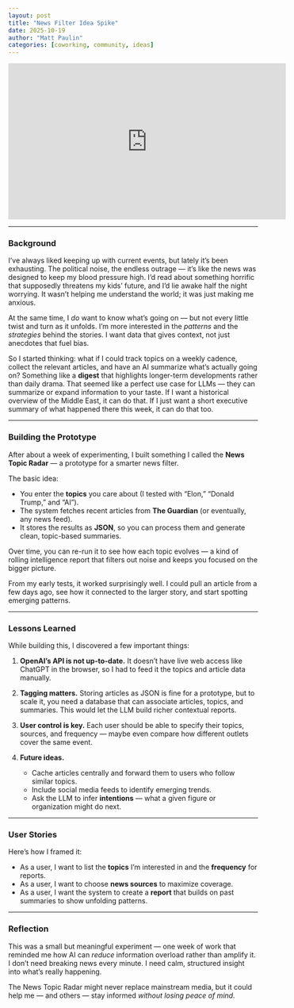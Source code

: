 ```yaml
---
layout: post
title: "News Filter Idea Spike"
date: 2025-10-19
author: "Matt Paulin"
categories: [coworking, community, ideas]
---
```


<iframe width="560" height="315" src="https://youtu.be/Jj_Hfx9Jc8s" title="News Filter Idea Spike on YouTube" frameborder="0" allowfullscreen></iframe>

---

### Background

I’ve always liked keeping up with current events, but lately it’s been exhausting. The political noise, the endless outrage — it’s like the news was designed to keep my blood pressure high. I’d read about something horrific that supposedly threatens my kids’ future, and I’d lie awake half the night worrying. It wasn’t helping me understand the world; it was just making me anxious.

At the same time, I *do* want to know what’s going on — but not every little twist and turn as it unfolds. I’m more interested in the *patterns* and the *strategies* behind the stories. I want data that gives context, not just anecdotes that fuel bias.

So I started thinking: what if I could track topics on a weekly cadence, collect the relevant articles, and have an AI summarize what’s actually going on? Something like a **digest** that highlights longer-term developments rather than daily drama. That seemed like a perfect use case for LLMs — they can summarize or expand information to your taste. If I want a historical overview of the Middle East, it can do that. If I just want a short executive summary of what happened there this week, it can do that too.

---

### Building the Prototype

After about a week of experimenting, I built something I called the **News Topic Radar** — a prototype for a smarter news filter.

The basic idea:
- You enter the **topics** you care about (I tested with “Elon,” “Donald Trump,” and “AI”).
- The system fetches recent articles from **The Guardian** (or eventually, any news feed).
- It stores the results as **JSON**, so you can process them and generate clean, topic-based summaries.

Over time, you can re-run it to see how each topic evolves — a kind of rolling intelligence report that filters out noise and keeps you focused on the bigger picture.

From my early tests, it worked surprisingly well. I could pull an article from a few days ago, see how it connected to the larger story, and start spotting emerging patterns.

---

### Lessons Learned

While building this, I discovered a few important things:

1. **OpenAI’s API is not up-to-date.**
   It doesn’t have live web access like ChatGPT in the browser, so I had to feed it the topics and article data manually.

2. **Tagging matters.**
   Storing articles as JSON is fine for a prototype, but to scale it, you need a database that can associate articles, topics, and summaries. This would let the LLM build richer contextual reports.

3. **User control is key.**
   Each user should be able to specify their topics, sources, and frequency — maybe even compare how different outlets cover the same event.

4. **Future ideas.**
   - Cache articles centrally and forward them to users who follow similar topics.
   - Include social media feeds to identify emerging trends.
   - Ask the LLM to infer **intentions** — what a given figure or organization might do next.

---

### User Stories

Here’s how I framed it:

- As a user, I want to list the **topics** I’m interested in and the **frequency** for reports.
- As a user, I want to choose **news sources** to maximize coverage.
- As a user, I want the system to create a **report** that builds on past summaries to show unfolding patterns.

---

### Reflection

This was a small but meaningful experiment — one week of work that reminded me how AI can *reduce* information overload rather than amplify it. I don’t need breaking news every minute. I need calm, structured insight into what’s really happening.

The News Topic Radar might never replace mainstream media, but it could help me — and others — stay informed *without losing peace of mind.*
